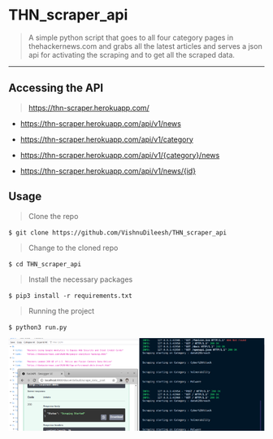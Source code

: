 # THN_scraper_api

> A simple python script that goes to all four category pages in thehackernews.com and grabs all the latest articles and serves a json api for activating the scraping and to get all the scraped data.

---

## Accessing the API

> https://thn-scraper.herokuapp.com/

* https://thn-scraper.herokuapp.com/api/v1/news

* https://thn-scraper.herokuapp.com/api/v1/category

* https://thn-scraper.herokuapp.com/api/v1/{category}/news

* https://thn-scraper.herokuapp.com/api/v1/news/{id}


## Usage

> Clone the repo

`$ git clone https://github.com/VishnuDileesh/THN_scraper_api`

> Change to the cloned repo

`$ cd THN_scraper_api`

>  Install the necessary packages

`$ pip3 install -r requirements.txt`

> Running the project

`$ python3 run.py`

![THN_scraper_api screenshot](screenshot.png)
